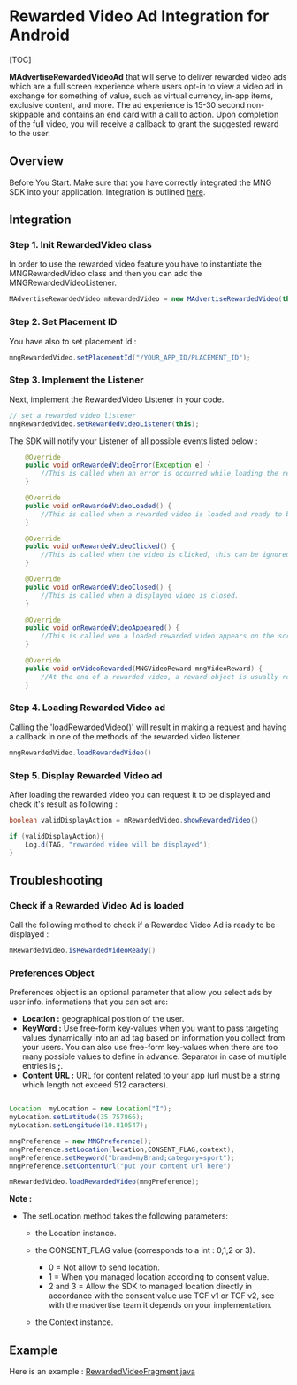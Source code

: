 # Rewarded Video Ad Integration for Android

[TOC]

**MAdvertiseRewardedVideoAd** that will serve to deliver rewarded video ads which are a full screen experience where users opt-in to view a video ad in exchange for something of value, such as virtual currency, in-app items, exclusive content, and more. The ad experience is 15-30 second non-skippable and contains an end card with a call to action. Upon completion of the full video, you will receive a callback to grant the suggested reward to the user.

## Overview
Before You Start. Make sure that you have correctly integrated the MNG SDK into your application. Integration is outlined [here](https://bitbucket.org/mngcorp/mobile.mng-ads.com-mngperf/wiki/setup).

## Integration

### Step 1. Init RewardedVideo class

In order to use the rewarded video feature you have to instantiate the MNGRewardedVideo class and then you can add the MNGRewardedVideoListener. 

```java
MAdvertiseRewardedVideo mRewardedVideo = new MAdvertiseRewardedVideo(this);
```

### Step 2. Set Placement ID

You have also to set placement Id :

```java
mngRewardedVideo.setPlacementId("/YOUR_APP_ID/PLACEMENT_ID");
```

### Step 3. Implement the Listener
Next, implement the RewardedVideo Listener in your code. 

```java
// set a rewarded video listener
mngRewardedVideo.setRewardedVideoListener(this);
```

The SDK will notify your Listener of all possible events listed below :

```java
    @Override
    public void onRewardedVideoError(Exception e) {
	    //This is called when an error is occurred while loading the reward video.
    }

    @Override
    public void onRewardedVideoLoaded() {
		//This is called when a rewarded video is loaded and ready to be displayed
    }

    @Override
    public void onRewardedVideoClicked() {
		//This is called when the video is clicked, this can be ignored if the adNetwork doesn't respond to a click event.
    }

    @Override
    public void onRewardedVideoClosed() {
		//This is called when a displayed video is closed.
    }

    @Override
    public void onRewardedVideoAppeared() {
	    //This is called wen a loaded rewarded video appears on the screen.
    }

    @Override
    public void onVideoRewarded(MNGVideoReward mngVideoReward) {
		//At the end of a rewarded video, a reward object is usually returned, although if it did not the object mngVideoReward returned will be null.
    }
```


### Step 4. Loading Rewarded Video ad

Calling the 'loadRewardedVideo()' will result in making a request and having a callback in one of the methods of the rewarded video listener.

```java
mngRewardedVideo.loadRewardedVideo()
```

### Step 5. Display Rewarded Video ad

After loading the rewarded video you can request it to be displayed and check it's result as following :

```java
boolean validDisplayAction = mRewardedVideo.showRewardedVideo()

if (validDisplayAction){
    Log.d(TAG, "rewarded video will be displayed");
}
```

## Troubleshooting

### Check if a Rewarded Video Ad is loaded

Call the following method to check if a Rewarded Video Ad is ready to be displayed :

```java
mRewardedVideo.isRewardedVideoReady()
```

### Preferences Object
Preferences object is an optional parameter that allow you select ads by user info.
informations that you can set are:

- **Location :**  geographical position of the user.
- **KeyWord :**  Use free-form key-values when you want to pass targeting values dynamically into an ad tag based on information you collect from your users. You can also use free-form key-values when there are too many possible values to define in advance. Separator in case of multiple entries is **;**.
- **Content URL :**  URL for content related to your app (url must be a string which length not exceed 512 caracters).

```java

Location  myLocation = new Location("I");
myLocation.setLatitude(35.757866);
myLocation.setLongitude(10.810547);

mngPreference = new MNGPreference();
mngPreference.setLocation(location,CONSENT_FLAG,context);
mngPreference.setKeyword("brand=myBrand;category=sport");
mngPreference.setContentUrl("put your content url here")

mRewardedVideo.loadRewardedVideo(mngPreference);

```
**Note :** 

- The setLocation method takes the following parameters:

	- the Location instance.
	- the CONSENT_FLAG value (corresponds to a int : 0,1,2 or 3).
		- 0 = Not allow to send location.
		- 1 = When you managed location according to consent value.
		- 2 and 3 = Allow the SDK to managed location directly in accordance with the consent value use TCF v1 or TCF v2, see with the madvertise team it depends on your implementation.

	- the Context instance.



## Example

Here is an example : [RewardedVideoFragment.java](https://bitbucket.org/mngcorp/mngads-demo-android/src/master/MngAdsDemo/app/src/main/java/com/example/mngadsdemo/fragment/RewardedVideoFragment.java)